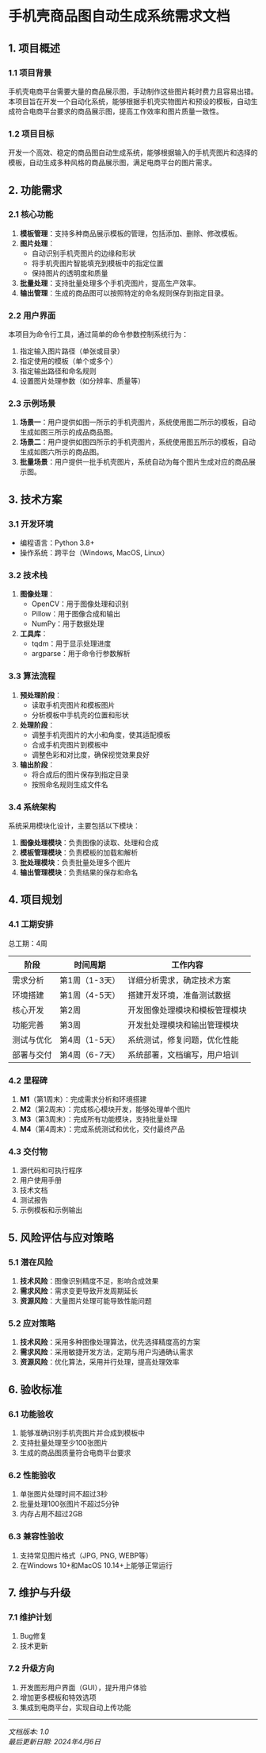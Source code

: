 # 手机壳商品图自动生成系统需求文档

## 1. 项目概述

### 1.1 项目背景
手机壳电商平台需要大量的商品展示图，手动制作这些图片耗时费力且容易出错。本项目旨在开发一个自动化系统，能够根据手机壳实物图片和预设的模板，自动生成符合电商平台要求的商品展示图，提高工作效率和图片质量一致性。

### 1.2 项目目标
开发一个高效、稳定的商品图自动生成系统，能够根据输入的手机壳图片和选择的模板，自动生成多种风格的商品展示图，满足电商平台的图片需求。

## 2. 功能需求

### 2.1 核心功能
1. **模板管理**：支持多种商品展示模板的管理，包括添加、删除、修改模板。
2. **图片处理**：
   - 自动识别手机壳图片的边缘和形状
   - 将手机壳图片智能填充到模板中的指定位置
   - 保持图片的透明度和质量
3. **批量处理**：支持批量处理多个手机壳图片，提高生产效率。
4. **输出管理**：生成的商品图可以按照特定的命名规则保存到指定目录。

### 2.2 用户界面
本项目为命令行工具，通过简单的命令参数控制系统行为：
1. 指定输入图片路径（单张或目录）
2. 指定使用的模板（单个或多个）
3. 指定输出路径和命名规则
4. 设置图片处理参数（如分辨率、质量等）

### 2.3 示例场景
1. **场景一**：用户提供如图一所示的手机壳图片，系统使用图二所示的模板，自动生成如图三所示的成品商品图。
2. **场景二**：用户提供如图四所示的手机壳图片，系统使用图五所示的模板，自动生成如图六所示的商品图。
3. **批量场景**：用户提供一批手机壳图片，系统自动为每个图片生成对应的商品展示图。

## 3. 技术方案

### 3.1 开发环境
- 编程语言：Python 3.8+
- 操作系统：跨平台（Windows, MacOS, Linux）

### 3.2 技术栈
1. **图像处理**：
   - OpenCV：用于图像处理和识别
   - Pillow：用于图像合成和输出
   - NumPy：用于数据处理
2. **工具库**：
   - tqdm：用于显示处理进度
   - argparse：用于命令行参数解析

### 3.3 算法流程
1. **预处理阶段**：
   - 读取手机壳图片和模板图片
   - 分析模板中手机壳的位置和形状
2. **处理阶段**：
   - 调整手机壳图片的大小和角度，使其适配模板
   - 合成手机壳图片到模板中
   - 调整色彩和对比度，确保视觉效果良好
3. **输出阶段**：
   - 将合成后的图片保存到指定目录
   - 按照命名规则生成文件名

### 3.4 系统架构
系统采用模块化设计，主要包括以下模块：
1. **图像处理模块**：负责图像的读取、处理和合成
2. **模板管理模块**：负责模板的加载和解析
3. **批处理模块**：负责批量处理多个图片
4. **输出管理模块**：负责结果的保存和命名

## 4. 项目规划

### 4.1 工期安排
总工期：4周

| 阶段 | 时间周期 | 工作内容 |
|------|----------|----------|
| 需求分析 | 第1周（1-3天） | 详细分析需求，确定技术方案 |
| 环境搭建 | 第1周（4-5天） | 搭建开发环境，准备测试数据 |
| 核心开发 | 第2周 | 开发图像处理模块和模板管理模块 |
| 功能完善 | 第3周 | 开发批处理模块和输出管理模块 |
| 测试与优化 | 第4周（1-5天） | 系统测试，修复问题，优化性能 |
| 部署与交付 | 第4周（6-7天） | 系统部署，文档编写，用户培训 |

### 4.2 里程碑
1. **M1**（第1周末）：完成需求分析和环境搭建
2. **M2**（第2周末）：完成核心模块开发，能够处理单个图片
3. **M3**（第3周末）：完成所有功能模块，支持批量处理
4. **M4**（第4周末）：完成系统测试和优化，交付最终产品

### 4.3 交付物
1. 源代码和可执行程序
2. 用户使用手册
3. 技术文档
4. 测试报告
5. 示例模板和示例输出

## 5. 风险评估与应对策略

### 5.1 潜在风险
1. **技术风险**：图像识别精度不足，影响合成效果
2. **需求风险**：需求变更导致开发周期延长
3. **资源风险**：大量图片处理可能导致性能问题

### 5.2 应对策略
1. **技术风险**：采用多种图像处理算法，优先选择精度高的方案
2. **需求风险**：采用敏捷开发方法，定期与用户沟通确认需求
3. **资源风险**：优化算法，采用并行处理，提高处理效率

## 6. 验收标准

### 6.1 功能验收
1. 能够准确识别手机壳图片并合成到模板中
2. 支持批量处理至少100张图片
3. 生成的商品图质量符合电商平台要求

### 6.2 性能验收
1. 单张图片处理时间不超过3秒
2. 批量处理100张图片不超过5分钟
3. 内存占用不超过2GB

### 6.3 兼容性验收
1. 支持常见图片格式（JPG, PNG, WEBP等）
2. 在Windows 10+和MacOS 10.14+上能够正常运行

## 7. 维护与升级

### 7.1 维护计划
1. Bug修复
2. 技术更新

### 7.2 升级方向
1. 开发图形用户界面（GUI），提升用户体验
2. 增加更多模板和特效选项
3. 集成到电商平台，实现自动上传功能

---

*文档版本: 1.0*  
*最后更新日期: 2024年4月6日*
